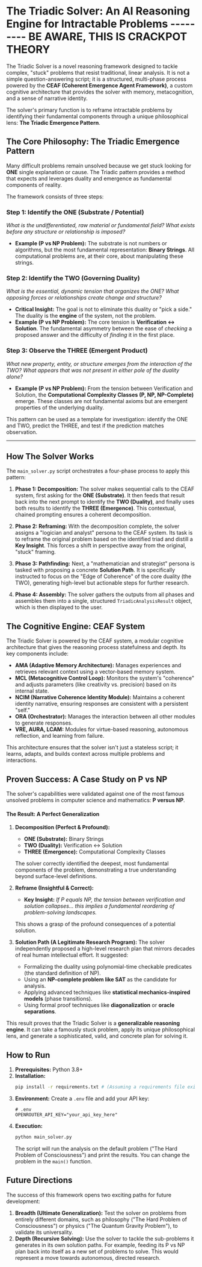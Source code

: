 # The Triadic Solver: An AI Reasoning Engine for Intractable Problems --------- BE AWARE, THIS IS CRACKPOT THEORY

The Triadic Solver is a novel reasoning framework designed to tackle complex, "stuck" problems that resist traditional, linear analysis. It is not a simple question-answering script; it is a structured, multi-phase process powered by the **CEAF (Coherent Emergence Agent Framework)**, a custom cognitive architecture that provides the solver with memory, metacognition, and a sense of narrative identity.

The solver's primary function is to reframe intractable problems by identifying their fundamental components through a unique philosophical lens: **The Triadic Emergence Pattern**.

## The Core Philosophy: The Triadic Emergence Pattern

Many difficult problems remain unsolved because we get stuck looking for **ONE** single explanation or cause. The Triadic pattern provides a method that expects and leverages duality and emergence as fundamental components of reality.

The framework consists of three steps:

### Step 1: Identify the ONE (Substrate / Potential)
*What is the undifferentiated, raw material or fundamental field? What exists before any structure or relationship is imposed?*

- **Example (P vs NP Problem):** The substrate is not numbers or algorithms, but the most fundamental representation: **Binary Strings**. All computational problems are, at their core, about manipulating these strings.

### Step 2: Identify the TWO (Governing Duality)
*What is the essential, dynamic tension that organizes the ONE? What opposing forces or relationships create change and structure?*

- **Critical Insight:** The goal is not to eliminate this duality or "pick a side." The duality is the **engine** of the system, not the problem.
- **Example (P vs NP Problem):** The core tension is **Verification ↔ Solution**. The fundamental asymmetry between the ease of *checking* a proposed answer and the difficulty of *finding* it in the first place.

### Step 3: Observe the THREE (Emergent Product)
*What new property, entity, or structure emerges from the interaction of the TWO? What appears that was not present in either pole of the duality alone?*

- **Example (P vs NP Problem):** From the tension between Verification and Solution, the **Computational Complexity Classes (P, NP, NP-Complete)** emerge. These classes are not fundamental axioms but are emergent properties of the underlying duality.

This pattern can be used as a template for investigation: identify the ONE and TWO, predict the THREE, and test if the prediction matches observation.

---

## How The Solver Works

The `main_solver.py` script orchestrates a four-phase process to apply this pattern:

1.  **Phase 1: Decomposition:** The solver makes sequential calls to the CEAF system, first asking for the **ONE (Substrate)**. It then feeds that result back into the next prompt to identify the **TWO (Duality)**, and finally uses both results to identify the **THREE (Emergence)**. This contextual, chained prompting ensures a coherent decomposition.

2.  **Phase 2: Reframing:** With the decomposition complete, the solver assigns a "logician and analyst" persona to the CEAF system. Its task is to reframe the original problem based on the identified triad and distill a **Key Insight**. This forces a shift in perspective away from the original, "stuck" framing.

3.  **Phase 3: Pathfinding:** Next, a "mathematician and strategist" persona is tasked with proposing a concrete **Solution Path**. It is specifically instructed to focus on the "Edge of Coherence" of the core duality (the TWO), generating high-level but actionable steps for further research.

4.  **Phase 4: Assembly:** The solver gathers the outputs from all phases and assembles them into a single, structured `TriadicAnalysisResult` object, which is then displayed to the user.

## The Cognitive Engine: CEAF System

The Triadic Solver is powered by the CEAF system, a modular cognitive architecture that gives the reasoning process statefulness and depth. Its key components include:

-   **AMA (Adaptive Memory Architecture):** Manages experiences and retrieves relevant context using a vector-based memory system.
-   **MCL (Metacognitive Control Loop):** Monitors the system's "coherence" and adjusts parameters (like creativity vs. precision) based on its internal state.
-   **NCIM (Narrative Coherence Identity Module):** Maintains a coherent identity narrative, ensuring responses are consistent with a persistent "self."
-   **ORA (Orchestrator):** Manages the interaction between all other modules to generate responses.
-   **VRE, AURA, LCAM:** Modules for virtue-based reasoning, autonomous reflection, and learning from failure.

This architecture ensures that the solver isn't just a stateless script; it learns, adapts, and builds context across multiple problems and interactions.

## Proven Success: A Case Study on P vs NP

The solver's capabilities were validated against one of the most famous unsolved problems in computer science and mathematics: **P versus NP**.

#### **The Result: A Perfect Generalization**

1.  **Decomposition (Perfect & Profound):**
    -   **ONE (Substrate):** Binary Strings
    -   **TWO (Duality):** Verification ↔ Solution
    -   **THREE (Emergence):** Computational Complexity Classes

    The solver correctly identified the deepest, most fundamental components of the problem, demonstrating a true understanding beyond surface-level definitions.

2.  **Reframe (Insightful & Correct):**
    -   **Key Insight:** *If P equals NP, the tension between verification and solution collapses... this implies a fundamental reordering of problem-solving landscapes.*

    This shows a grasp of the profound consequences of a potential solution.

3.  **Solution Path (A Legitimate Research Program):**
    The solver independently proposed a high-level research plan that mirrors decades of real human intellectual effort. It suggested:
    -   Formalizing the duality using polynomial-time checkable predicates (the standard definition of NP).
    -   Using an **NP-complete problem like SAT** as the candidate for analysis.
    -   Applying advanced techniques like **statistical mechanics-inspired models** (phase transitions).
    -   Using formal proof techniques like **diagonalization** or **oracle separations**.

This result proves that the Triadic Solver is a **generalizable reasoning engine**. It can take a famously stuck problem, apply its unique philosophical lens, and generate a sophisticated, valid, and concrete plan for solving it.

## How to Run

1.  **Prerequisites:** Python 3.8+
2.  **Installation:**
    ```bash
    pip install -r requirements.txt # (Assuming a requirements file exists)
    ```
3.  **Environment:** Create a `.env` file and add your API key:
    ```
    # .env
    OPENROUTER_API_KEY="your_api_key_here"
    ```
4.  **Execution:**
    ```bash
    python main_solver.py
    ```
    The script will run the analysis on the default problem ("The Hard Problem of Consciousness") and print the results. You can change the problem in the `main()` function.

## Future Directions

The success of this framework opens two exciting paths for future development:

1.  **Breadth (Ultimate Generalization):** Test the solver on problems from entirely different domains, such as philosophy ("The Hard Problem of Consciousness") or physics ("The Quantum Gravity Problem"), to validate its universality.
2.  **Depth (Recursive Solving):** Use the solver to tackle the sub-problems it generates in its own solution paths. For example, feeding its P vs NP plan back into itself as a new set of problems to solve. This would represent a move towards autonomous, directed research.
